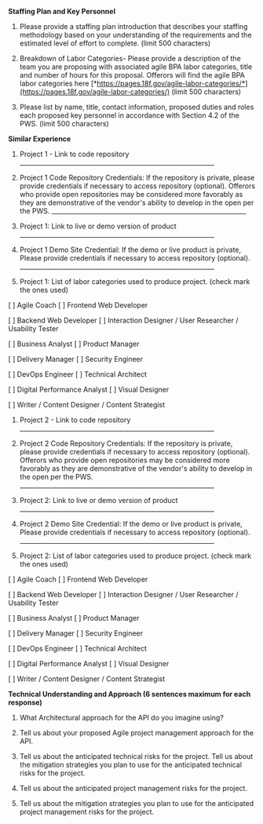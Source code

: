 **Staffing Plan and Key Personnel**

1.  Please provide a staffing plan introduction that describes your staffing methodology based on your understanding of the requirements and the estimated level of effort to complete. (limit 500 characters)

2.  Breakdown of Labor Categories- Please provide a description of the team you are proposing with associated agile BPA labor categories, title and number of hours for this proposal. Offerors will find the agile BPA labor categories here [*https://pages.18f.gov/agile-labor-categories/*](https://pages.18f.gov/agile-labor-categories/) (limit 500 characters)

3.  Please list by name, title, contact information, proposed duties and roles each proposed key personnel in accordance with Section 4.2 of the PWS. (limit 500 characters)

**Similar Experience**

1.  Project 1 - Link to code repository
    \_\_\_\_\_\_\_\_\_\_\_\_\_\_\_\_\_\_\_\_\_\_\_\_\_\_\_\_\_\_\_\_\_\_\_\_\_\_\_\_\_\_\_\_\_\_\_\_\_\_\_\_\_\_\_\_\_\_\_\_\_\_

2.  Project 1 Code Repository Credentials: If the repository is private, please provide credentials if necessary to access repository (optional). Offerors who provide open repositories may be considered more favorably as they are demonstrative of the vendor's ability to develop in the open per the PWS.
    \_\_\_\_\_\_\_\_\_\_\_\_\_\_\_\_\_\_\_\_\_\_\_\_\_\_\_\_\_\_\_\_\_\_\_\_\_\_\_\_\_\_\_\_\_\_\_\_\_\_\_\_\_\_\_\_\_\_\_\_\_\_

3.  Project 1: Link to live or demo version of product
    \_\_\_\_\_\_\_\_\_\_\_\_\_\_\_\_\_\_\_\_\_\_\_\_\_\_\_\_\_\_\_\_\_\_\_\_\_\_\_\_\_\_\_\_\_\_\_\_\_\_\_\_\_\_\_\_\_\_\_\_\_\_

4.  Project 1 Demo Site Credential: If the demo or live product is private, Please provide credentials if necessary to access repository (optional). \_\_\_\_\_\_\_\_\_\_\_\_\_\_\_\_\_\_\_\_\_\_\_\_\_\_\_\_\_\_\_\_\_\_\_\_\_\_\_\_\_\_\_\_\_\_\_\_\_\_\_\_\_\_\_\_\_\_\_\_\_\_

5.  Project 1: List of labor categories used to produce project. (check mark the ones used)

\[ \] Agile Coach \[ \] Frontend Web Developer

\[ \] Backend Web Developer \[ \] Interaction Designer / User Researcher / Usability Tester

\[ \] Business Analyst \[ \] Product Manager

\[ \] Delivery Manager \[ \] Security Engineer

\[ \] DevOps Engineer \[ \] Technical Architect

\[ \] Digital Performance Analyst \[ \] Visual Designer

\[ \] Writer / Content Designer / Content Strategist

1.  Project 2 - Link to code repository
    \_\_\_\_\_\_\_\_\_\_\_\_\_\_\_\_\_\_\_\_\_\_\_\_\_\_\_\_\_\_\_\_\_\_\_\_\_\_\_\_\_\_\_\_\_\_\_\_\_\_\_\_\_\_\_\_\_\_\_\_\_\_

2.  Project 2 Code Repository Credentials: If the repository is private, please provide credentials if necessary to access repository (optional). Offerors who provide open repositories may be considered more favorably as they are demonstrative of the vendor's ability to develop in the open per the PWS.
    \_\_\_\_\_\_\_\_\_\_\_\_\_\_\_\_\_\_\_\_\_\_\_\_\_\_\_\_\_\_\_\_\_\_\_\_\_\_\_\_\_\_\_\_\_\_\_\_\_\_\_\_\_\_\_\_\_\_\_\_\_\_

3.  Project 2: Link to live or demo version of product
    \_\_\_\_\_\_\_\_\_\_\_\_\_\_\_\_\_\_\_\_\_\_\_\_\_\_\_\_\_\_\_\_\_\_\_\_\_\_\_\_\_\_\_\_\_\_\_\_\_\_\_\_\_\_\_\_\_\_\_\_\_\_

4.  Project 2 Demo Site Credential: If the demo or live product is private, Please provide credentials if necessary to access repository (optional). \_\_\_\_\_\_\_\_\_\_\_\_\_\_\_\_\_\_\_\_\_\_\_\_\_\_\_\_\_\_\_\_\_\_\_\_\_\_\_\_\_\_\_\_\_\_\_\_\_\_\_\_\_\_\_\_\_\_\_\_\_\_

5.  Project 2: List of labor categories used to produce project. (check mark the ones used)

\[ \] Agile Coach \[ \] Frontend Web Developer

\[ \] Backend Web Developer \[ \] Interaction Designer / User Researcher / Usability Tester

\[ \] Business Analyst \[ \] Product Manager

\[ \] Delivery Manager \[ \] Security Engineer

\[ \] DevOps Engineer \[ \] Technical Architect

\[ \] Digital Performance Analyst \[ \] Visual Designer

\[ \] Writer / Content Designer / Content Strategist

**Technical Understanding and Approach (6 sentences maximum for each response)**

1.  What Architectural approach for the API do you imagine using?

2.  Tell us about your proposed Agile project management approach for the API.

3.  Tell us about the anticipated technical risks for the project. Tell us about the mitigation strategies you plan to use for the anticipated technical risks for the project.

4.  Tell us about the anticipated project management risks for the project.

5.  Tell us about the mitigation strategies you plan to use for the anticipated project management risks for the project.


